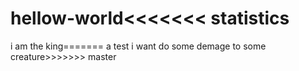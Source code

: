 # hellow-world<<<<<<< statistics
i am the king=======
a test
i want do some demage to some creature>>>>>>> master
